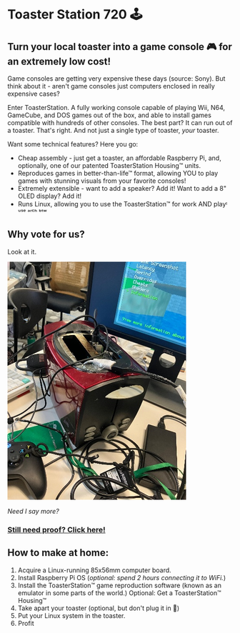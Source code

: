 # Toaster Station 720 🕹️

## Turn your local toaster into a game console 🎮 for an extremely low cost!
Game consoles are getting very expensive these days (source: Sony).
But think about it - aren't game consoles just computers enclosed in really expensive cases? 

Enter ToasterStation. A fully working console capable of playing Wii, N64, GameCube, and DOS games out of the box, and able to install games compatible with hundreds of other consoles. The best part? It can run out of a toaster. That's right. And not just a single type of toaster, *your* toaster.

Want some technical features? Here you go:
- Cheap assembly - just get a toaster, an affordable Raspberry Pi, and, optionally, one of our patented ToasterStation Housing™ units.
- Reproduces games in better-than-life™ format, allowing YOU to play games with stunning visuals from your favorite consoles!
- Extremely extensible - want to add a speaker? Add it! Want to add a 8" OLED display? Add it!
- Runs Linux, allowing you to use the ToasterStation™ for work AND playᶦ ᵘˢᵉ ᵃʳᶜʰ ᵇᵗʷ

## Why vote for us?
Look at it.

![Picture of ToasterStation 720](https://raw.githubusercontent.com/pbhak/ToasterStation720/refs/heads/main/assets/toasterstation720.jpg "🔥")

*Need I say more?*

### [Still need proof? Click here!](https://youtube.com/shorts/zqaACHboSkk)

## How to make at home:
1. Acquire a Linux-running 85x56mm computer board.
2. Install Raspberry Pi OS (*optional: spend 2 hours connecting it to WiFi.*)
3. Install the ToasterStation™ game reproduction software (known as an emulator in some parts of the world.)
Optional: Get a ToasterStation™ Housing™
4. Take apart your toaster (optional, but don't plug it in 🙏)
5. Put your Linux system in the toaster.
6. Profit